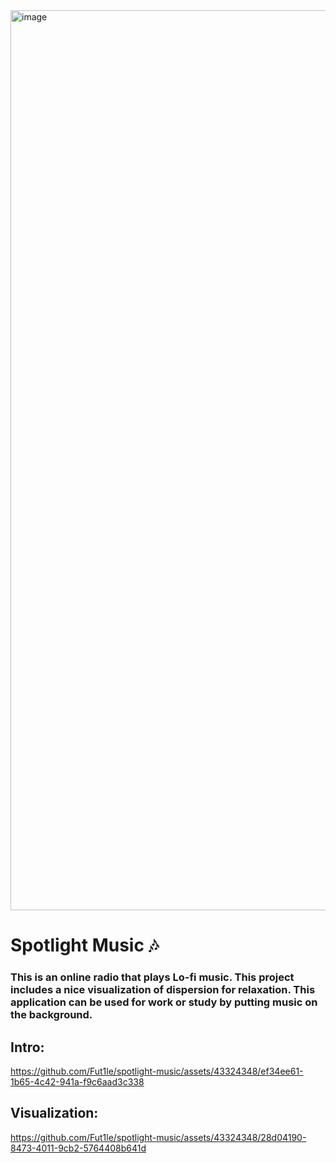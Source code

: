 <img width="1440" alt="image" src="https://github.com/Fut1le/spotlight-music/assets/43324348/c96c9e45-6924-412e-afc2-2fe989a7cef3">

# Spotlight Music 🎶
### This is an online radio that plays Lo-fi music. This project includes a nice visualization of dispersion for relaxation. This application can be used for work or study by putting music on the background.


## Intro:
https://github.com/Fut1le/spotlight-music/assets/43324348/ef34ee61-1b65-4c42-941a-f9c6aad3c338

## Visualization:
https://github.com/Fut1le/spotlight-music/assets/43324348/28d04190-8473-4011-9cb2-5764408b641d


